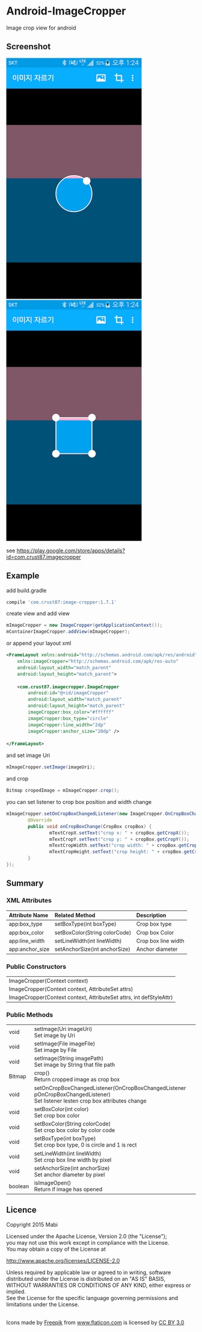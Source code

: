 # Android-ImageCropper
Image crop view for android

## Screenshot
![](./Screenshot2.png) ![](./Screenshot3.png)

see
https://play.google.com/store/apps/details?id=com.crust87.imagecropper

## Example

add build.gradle<br />
``` groovy
compile 'com.crust87:image-cropper:1.7.1'
```

create view and add view<br />
```java
mImageCropper = new ImageCropper(getApplicationContext());
mContainerImageCropper.addView(mImageCropper);
```

or append your layout xml<br />
```xml
<FrameLayout xmlns:android="http://schemas.android.com/apk/res/android"
    xmlns:imageCropper="http://schemas.android.com/apk/res-auto"
    android:layout_width="match_parent"
    android:layout_height="match_parent">

    <com.crust87.imagecropper.ImageCropper
        android:id="@+id/imageCropper"
        android:layout_width="match_parent"
        android:layout_height="match_parent"
        imageCropper:box_color="#ffffff"
        imageCropper:box_type="circle"
        imageCropper:line_width="2dp"
        imageCropper:anchor_size="20dp" />

</FrameLayout>
```

and set image Uri<br />
```java
mImageCropper.setImage(imageUri);
```

and crop<br/>
```java
Bitmap cropedImage = mImageCropper.crop();
```

you can set listener to crop box position and width change<br/>
```java
mImageCropper.setOnCropBoxChangedListener(new ImageCropper.OnCropBoxChangedListener() {
        @Override
        public void onCropBoxChange(CropBox cropBox) {
                mTextCropX.setText("crop x: " + cropBox.getCropX());
                mTextCropY.setText("crop y: " + cropBox.getCropY());
                mTextCropWidth.setText("crop width: " + cropBox.getCropWidth());
                mTextCropHeight.setText("crop height: " + cropBox.getCropHeight());
        }
});
```

## Summary
### XML Attributes
| Attribute Name | Related Method | Description |
|:---|:---|:---|
| app:box_type | setBoxType(int boxType) | Crop box type |
| app:box_color | setBoxColor(String colorCode) | Crop box Color |
| app:line_width | setLineWidth(int lineWidth) | Crop box line width |
| app:anchor_size | setAnchorSize(int anchorSize) | Anchor diameter |

### Public Constructors
| |
|:---|
| ImageCropper(Context context) |
| ImageCropper(Context context, AttributeSet attrs) |
| ImageCropper(Context context, AttributeSet attrs, int defStyleAttr) |

### Public Methods
| | |
|:---|:---|
| void | setImage(Uri imageUri)<br />Set image by Uri |
| void | setImage(File imageFile)<br />Set image by File |
| void | setImage(String imagePath)<br />Set image by String that file path |
| Bitmap | crop()<br />Return cropped image as crop box |
| void | setOnCropBoxChangedListener(OnCropBoxChangedListener pOnCropBoxChangedListener)<br /> Set listener lesten crop box attributes change |
| void | setBoxColor(int color)<br />Set crop box color |
| void | setBoxColor(String colorCode)<br />Set crop box color by color code |
| void | setBoxType(int boxType)<br />Set crop box type, 0 is circle and 1 is rect |
| void | setLineWidth(int lineWidth)<br />Set crop box line width by pixel |
| void | setAnchorSize(int anchorSize)<br />Set anchor diameter by pixel |
| boolean | isImageOpen()<br />Return if image has opened |

## Licence
Copyright 2015 Mabi

Licensed under the Apache License, Version 2.0 (the "License");<br/>
you may not use this work except in compliance with the License.<br/>
You may obtain a copy of the License at

http://www.apache.org/licenses/LICENSE-2.0

Unless required by applicable law or agreed to in writing, software<br/>
distributed under the License is distributed on an "AS IS" BASIS,<br/>
WITHOUT WARRANTIES OR CONDITIONS OF ANY KIND, either express or implied.<br/>
See the License for the specific language governing permissions and<br/>
limitations under the License.

<br />
<div>Icons made by <a href="http://www.freepik.com" title="Freepik">Freepik</a> from <a href="http://www.flaticon.com" title="Flaticon">www.flaticon.com</a> is licensed by <a href="http://creativecommons.org/licenses/by/3.0/" title="Creative Commons BY 3.0">CC BY 3.0</a></div>

